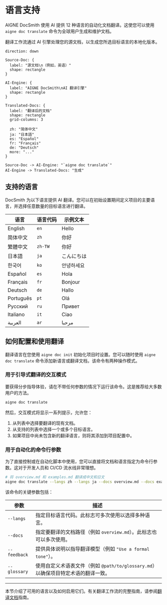 # 语言支持

AIGNE DocSmith 使用 AI 提供 12 种语言的自动化文档翻译。这使您可以使用 `aigne doc translate` 命令为全球用户生成和维护文档。

翻译工作流通过 AI 引擎处理您的源文档，以生成您所选目标语言的本地化版本。

```d2
direction: down

Source-Doc: {
  label: "源文档\n（例如，英语）"
  shape: rectangle
}

AI-Engine: {
  label: "AIGNE DocSmith\nAI 翻译引擎"
  shape: rectangle
}

Translated-Docs: {
  label: "翻译后的文档"
  shape: rectangle
  grid-columns: 3

  zh: "简体中文"
  ja: "日本語"
  es: "Español"
  fr: "Français"
  de: "Deutsch"
  more: "..."
}

Source-Doc -> AI-Engine: "`aigne doc translate`"
AI-Engine -> Translated-Docs: "生成"
```

## 支持的语言

DocSmith 为以下语言提供 AI 翻译。您可以在初始设置期间定义项目的主要语言，并选择任意数量的目标语言进行翻译。

| 语言 | 语言代码 | 示例文本 |
|---|---|---|
| English | `en` | Hello |
| 简体中文 | `zh` | 你好 |
| 繁體中文 | `zh-TW` | 你好 |
| 日本語 | `ja` | こんにちは |
| 한국어 | `ko` | 안녕하세요 |
| Español | `es` | Hola |
| Français | `fr` | Bonjour |
| Deutsch | `de` | Hallo |
| Português | `pt` | Olá |
| Русский | `ru` | Привет |
| Italiano | `it` | Ciao |
| العربية | `ar` | مرحبا |

## 如何配置和使用翻译

翻译语言在您使用 `aigne doc init` 初始化项目时设置。您可以随时使用 `aigne doc translate` 命令添加新语言或翻译文档，该命令有两种操作模式。

### 用于引导式翻译的交互模式

要获得分步指导体验，请在不带任何参数的情况下运行该命令。这是推荐给大多数用户的方法。

```bash Interactive Translation icon=lucide:wand
aigne doc translate
```

然后，交互模式将显示一系列提示，允许您：

1.  从列表中选择要翻译的现有文档。
2.  从支持的列表中选择一个或多个目标语言。
3.  如果项目中尚未包含新的翻译语言，则将其添加到项目配置中。

### 用于自动化的命令行参数

为了直接控制或在自动化脚本中使用，您可以直接将文档和语言指定为命令行参数。这对于开发人员和 CI/CD 流水线非常理想。

```bash Command Example icon=lucide:terminal
# 将 overview.md 和 examples.md 翻译成中文和日文
aigne doc translate --langs zh --langs ja --docs overview.md --docs examples.md
```

该命令的关键参数包括：

| 参数 | 描述 |
|---|---|
| `--langs` | 指定目标语言代码。此标志可多次使用以选择多种语言。 |
| `--docs` | 指定要翻译的文档路径（例如 `overview.md`）。此标志也可以多次使用。 |
| `--feedback` | 提供具体说明以指导翻译模型（例如 `"Use a formal tone"`）。 |
| `--glossary` | 使用自定义术语表文件（例如 `@path/to/glossary.md`）以确保项目特定术语的翻译一致。 |

---

本节介绍了可用的语言以及如何启用它们。有关翻译工作流的完整指南，请参阅[翻译文档](./features-translate-documentation.md)指南。